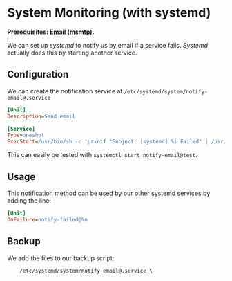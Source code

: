 # System Monitoring \(with systemd\)

**Prerequisites: **[**Email \(msmtp\)**](/email-msmtp.md)**.**

We can set up _systemd_ to notify us by email if a service fails. _Systemd_ actually does this by starting another service.

## Configuration

We can create the notification service at `/etc/systemd/system/notify-email@.service`

```ini
[Unit]
Description=Send email

[Service]
Type=oneshot
ExecStart=/usr/bin/sh -c 'printf "Subject: [systemd] %i Failed" | /usr/bin/msmtp default'
```

This can easily be tested with `systemctl start notify-email@test`.

## Usage

This notification method can be used by our other systemd services by adding the line:

```ini
[Unit]
OnFailure=notify-failed@%n
```

## Backup

We add the files to our backup script:

```
    /etc/systemd/system/notify-email@.service \
```



